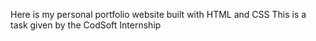 Here is my personal portfolio website
built with HTML and CSS 
This is a task given by the CodSoft Internship
